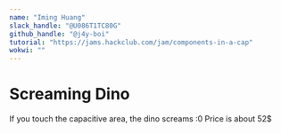 ```yaml
---
name: "Iming Huang"
slack_handle: "@U086T1TC80G"
github_handle: "@j4y-boi"
tutorial: "https://jams.hackclub.com/jam/components-in-a-cap"
wokwi: ""
---
```


# Screaming Dino
If you touch the capacitive area, the dino screams :0
Price is about 52$
